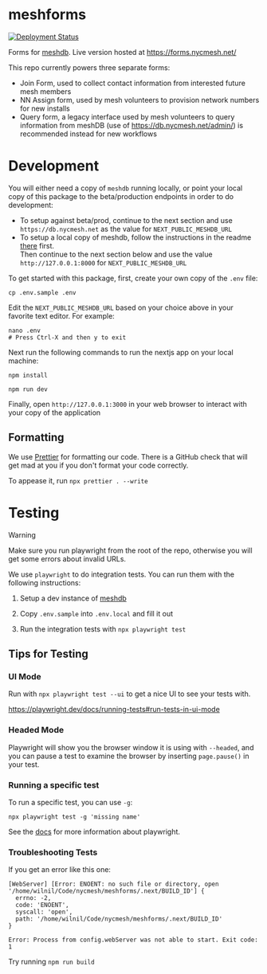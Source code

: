 # meshforms

[![Deployment Status](https://github.com/WillNilges/meshforms/actions/workflows/publish-and-deploy.yaml/badge.svg)](https://github.com/WillNilges/meshforms/actions/workflows/publish-and-deploy.yaml)

Forms for [meshdb](https://github.com/nycmeshnet/meshdb). Live version hosted at https://forms.nycmesh.net/

This repo currently powers three separate forms:

- Join Form, used to collect contact information from interested future mesh members
- NN Assign form, used by mesh volunteers to provision network numbers for new installs
- Query form, a legacy interface used by mesh volunteers to query information from meshDB
  (use of https://db.nycmesh.net/admin/) is recommended instead for new workflows

# Development

You will either need a copy of `meshdb` running locally, or point your local copy of this package to the beta/production
endpoints in order to do development:

- To setup against beta/prod, continue to the next section and use `https://db.nycmesh.net` as the value for `NEXT_PUBLIC_MESHDB_URL`
- To setup a local copy of meshdb, follow the instructions in the readme [there](https://github.com/nycmeshnet/meshdb) first.  
   Then continue to the next section below and use the value `http://127.0.0.1:8000` for `NEXT_PUBLIC_MESHDB_URL`

To get started with this package, first, create your own copy of the `.env` file:

```
cp .env.sample .env
```

Edit the `NEXT_PUBLIC_MESHDB_URL` based on your choice above in your favorite text editor. For example:

```
nano .env
# Press Ctrl-X and then y to exit
```

Next run the following commands to run the nextjs app on your local machine:

```
npm install

npm run dev
```

Finally, open `http://127.0.0.1:3000` in your web browser to interact with your copy of the application

## Formatting

We use [Prettier](https://prettier.io/docs/en/install) for formatting our code. 
There is a GitHub check that will get mad at you if you don't format your code
correctly.

To appease it, run `npx prettier . --write`

# Testing

> [!WARNING]  
> Make sure you run playwright from the root of the repo, otherwise you will get some
> errors about invalid URLs.

We use `playwright` to do integration tests. You can run them with the following instructions:

1. Setup a dev instance of [meshdb](https://github.com/nycmeshnet/meshdb)

2. Copy `.env.sample` into `.env.local` and fill it out

3. Run the integration tests with `npx playwright test`

## Tips for Testing

### UI Mode

Run with `npx playwright test --ui` to get a nice UI to see your tests with.

https://playwright.dev/docs/running-tests#run-tests-in-ui-mode

### Headed Mode

Playwright will show you the browser window it is using with `--headed`,
and you can pause a test to examine the browser by inserting `page.pause()`
in your test.

### Running a specific test

To run a specific test, you can use `-g`:

`npx playwright test -g 'missing name'`

See the [docs](https://playwright.dev/docs/running-tests) for more information about playwright.

### Troubleshooting Tests

If you get an error like this one:

```
[WebServer] [Error: ENOENT: no such file or directory, open '/home/wilnil/Code/nycmesh/meshforms/.next/BUILD_ID'] {
  errno: -2,
  code: 'ENOENT',
  syscall: 'open',
  path: '/home/wilnil/Code/nycmesh/meshforms/.next/BUILD_ID'
}

Error: Process from config.webServer was not able to start. Exit code: 1
```

Try running `npm run build`
